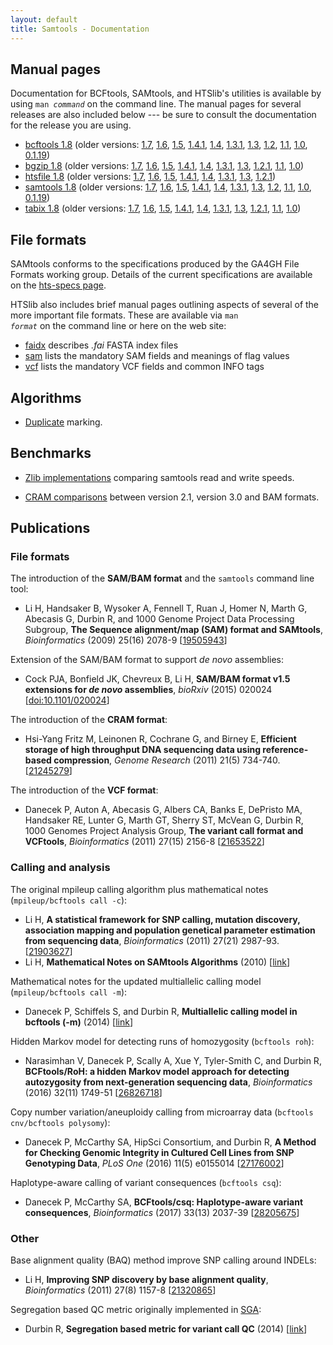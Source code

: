 ```yaml
---
layout: default
title: Samtools - Documentation
---
```

## Manual pages

Documentation for BCFtools, SAMtools, and HTSlib's utilities is available
by using <code>man <em>command</em></code> on the command line.
The manual pages for several releases are also included below --- be sure
to consult the documentation for the release you are using.

* [bcftools 1.8](bcftools.html) (older versions:
      [1.7](bcftools-1.7.html),
      [1.6](bcftools-1.6.html),
      [1.5](bcftools-1.5.html),
      [1.4.1](bcftools-1.4.1.html),
      [1.4](bcftools-1.4.html),
      [1.3.1](bcftools-1.3.1.html),
      [1.3](bcftools-1.3.html),
      [1.2](bcftools-1.2.html),
      [1.1](bcftools-1.1.html),
      [1.0](bcftools-1.0.html),
      [0.1.19](samtools-0.1.19.html "included in samtools-0.1.19"))
* [bgzip 1.8](bgzip.html) (older versions:
      [1.7](tabix-1.7.html),
      [1.6](tabix-1.6.html),
      [1.5](tabix-1.5.html),
      [1.4.1](tabix-1.4.1.html),
      [1.4](tabix-1.4.html),
      [1.3.1](tabix-1.3.1.html),
      [1.3](tabix-1.3.html),
      [1.2.1](tabix-1.2.1.html),
      [1.1](tabix-1.1.html),
      [1.0](tabix-1.0.html))
* [htsfile 1.8](htsfile.html) (older versions:
      [1.7](htsfile-1.7.html),
      [1.6](htsfile-1.6.html),
      [1.5](htsfile-1.5.html),
      [1.4.1](htsfile-1.4.1.html),
      [1.4](htsfile-1.4.html),
      [1.3.1](htsfile-1.3.1.html),
      [1.3](htsfile-1.3.html),
      [1.2.1](htsfile-1.2.1.html))
* [samtools 1.8](samtools.html) (older versions:
      [1.7](samtools-1.7.html),
      [1.6](samtools-1.6.html),
      [1.5](samtools-1.5.html),
      [1.4.1](samtools-1.4.1.html),
      [1.4](samtools-1.4.html),
      [1.3.1](samtools-1.3.1.html),
      [1.3](samtools-1.3.html),
      [1.2](samtools-1.2.html),
      [1.1](samtools-1.1.html),
      [1.0](samtools-1.0.html),
      [0.1.19](samtools-0.1.19.html))
* [tabix 1.8](tabix.html) (older versions:
      [1.7](tabix-1.7.html),
      [1.6](tabix-1.6.html),
      [1.5](tabix-1.5.html),
      [1.4.1](tabix-1.4.1.html),
      [1.4](tabix-1.4.html),
      [1.3.1](tabix-1.3.1.html),
      [1.3](tabix-1.3.html),
      [1.2.1](tabix-1.2.1.html),
      [1.1](tabix-1.1.html),
      [1.0](tabix-1.0.html))

## File formats

SAMtools conforms to the specifications produced by the GA4GH File Formats working group. Details of the current specifications are available on the  [hts-specs page](http://samtools.github.io/hts-specs).

HTSlib also includes brief manual pages outlining aspects of several of
the more important file formats.
These are available via <code>man <em>format</em></code> on the command line
or here on the web site:

* [faidx](faidx.html) describes _.fai_ FASTA index files
* [sam](sam.html) lists the mandatory SAM fields and meanings of flag values
* [vcf](vcf.html) lists the mandatory VCF fields and common INFO tags

## Algorithms

* [Duplicate](../algorithms/duplicate.html) marking.

## Benchmarks

* [Zlib implementations](../benchmarks/zlib.html) comparing samtools read and
  write speeds.

* [CRAM comparisons](../benchmarks/CRAM.html) between version 2.1,
  version 3.0 and BAM formats.

## Publications

### File formats

The introduction of the **SAM/BAM format** and the `samtools` command line tool:

* Li H, Handsaker B, Wysoker A, Fennell T, Ruan J, Homer N, Marth G, Abecasis G, Durbin R, and 1000 Genome Project Data Processing Subgroup, **The Sequence alignment/map (SAM) format and SAMtools**, *Bioinformatics* (2009) 25(16) 2078-9 [[19505943](http://www.ncbi.nlm.nih.gov/pubmed/19505943)]

Extension of the SAM/BAM format to support *de novo* assemblies:

* Cock PJA, Bonfield JK, Chevreux B, Li H, **SAM/BAM format v1.5 extensions for *de novo* assemblies**, *bioRxiv* (2015) 020024 [[doi:10.1101/020024](http://dx.doi.org/10.1101/020024)]

The introduction of the **CRAM format**:

* Hsi-Yang Fritz M, Leinonen R, Cochrane G, and Birney E, **Efficient storage of high throughput DNA sequencing data using reference-based compression**, *Genome Research* (2011) 21(5) 734-740. [[21245279](http://www.ncbi.nlm.nih.gov/pubmed/21245279)]

The introduction of the **VCF format**:

* Danecek P, Auton A, Abecasis G, Albers CA, Banks E, DePristo MA, Handsaker RE, Lunter G, Marth GT, Sherry ST, McVean G, Durbin R, 1000 Genomes Project Analysis Group, **The variant call format and VCFtools**, *Bioinformatics* (2011) 27(15) 2156-8 [[21653522](http://www.ncbi.nlm.nih.gov/pubmed/21653522)]

### Calling and analysis

The original mpileup calling algorithm plus mathematical notes (`mpileup/bcftools call -c`):

* Li H, **A statistical framework for SNP calling, mutation discovery, association mapping and population genetical parameter estimation from sequencing data**, *Bioinformatics* (2011) 27(21) 2987-93. [[21903627](http://www.ncbi.nlm.nih.gov/pubmed/21903627)]
* Li H, **Mathematical Notes on SAMtools Algorithms** (2010) [[link](http://www.broadinstitute.org/gatk/media/docs/Samtools.pdf)]

Mathematical notes for the updated multiallelic calling model (`mpileup/bcftools call -m`):

* Danecek P, Schiffels S, and Durbin R, **Multiallelic calling model in bcftools (-m)** (2014) [[link](http://samtools.github.io/bcftools/call-m.pdf)]

Hidden Markov model for detecting runs of homozygosity (`bcftools roh`):

* Narasimhan V, Danecek P, Scally A, Xue Y, Tyler-Smith C, and Durbin R, **BCFtools/RoH: a hidden Markov model approach for detecting autozygosity from next-generation sequencing data**, *Bioinformatics* (2016) 32(11) 1749-51 [[26826718](http://www.ncbi.nlm.nih.gov/pubmed/26826718)]

Copy number variation/aneuploidy calling from microarray data (`bcftools cnv/bcftools polysomy`):

* Danecek P, McCarthy SA, HipSci Consortium, and Durbin R, **A Method for Checking Genomic Integrity in Cultured Cell Lines from SNP Genotyping Data**, *PLoS One* (2016) 11(5) e0155014 [[27176002](http://www.ncbi.nlm.nih.gov/pubmed/27176002)]

Haplotype-aware calling of variant consequences (`bcftools csq`):

* Danecek P, McCarthy SA, **BCFtools/csq: Haplotype-aware variant consequences**, *Bioinformatics* (2017) 33(13) 2037-39 [[28205675](http://www.ncbi.nlm.nih.gov/pubmed/28205675)]

### Other

Base alignment quality (BAQ) method improve SNP calling around INDELs:

* Li H, **Improving SNP discovery by base alignment quality**, *Bioinformatics* (2011) 27(8) 1157-8 [[21320865](http://www.ncbi.nlm.nih.gov/pubmed/21320865)]

Segregation based QC metric originally implemented in [SGA](https://github.com/jts/sga):

* Durbin R, **Segregation based metric for variant call QC** (2014) [[link](http://samtools.github.io/bcftools/rd-SegBias.pdf)]
